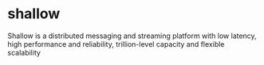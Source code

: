 # shallow

Shallow is a distributed messaging and streaming platform with low latency, high performance and reliability, trillion-level capacity and flexible scalability